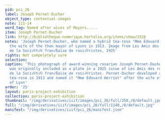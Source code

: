 ```yaml
---
pid: pci_26
label: Joseph Pernet-Ducher
object_type: contextual-images
note: 111-14
word_tag: Named after wives of Mayors.....
item: Joseph Pernet-Ducher
link: http://bibliotheque-numerique.hortalia.org/items/show/3328
notes: 'Joseph Pernet-Ducher, who named a hybrid tea-rose "Mme Edouard Herriot" after
  the wife of the then mayor of Lyons in 1913. Image from Les Amis des roses: journal
  de la Soci√©t√© fran√ßaise de rosi√©ristes, 1925'
rights: Not compeletely sure
selection: 
caption: 'This photograph of award-winning rosarian Joseph Pernet-Ducher and his specimens
  was originally included as a plate in a 1925 issue of Les Amis des roses: journal
  de la Soci√©t√© fran√ßaise de rosi√©ristes. Pernet-Ducher developed a new hybrid
  tea-rose in 1913 and named it "Mme Edouard Herriot" after the wife of the then mayor
  of Lyon'
order: '25'
layout: paris-project-exhibition
collection: paris-project-exhibition
thumbnail: "/img/derivatives/iiif/images/pci_26/full/250,/0/default.jpg"
full: "/img/derivatives/iiif/images/pci_26/full/1140,/0/default.jpg"
manifest: "/img/derivatives/iiif/pci_26/manifest.json"
---
```

